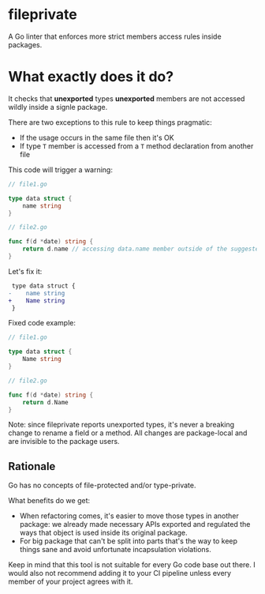 # fileprivate

A Go linter that enforces more strict members access rules inside packages.

# What exactly does it do?

It checks that **unexported** types **unexported** members are not accessed wildly inside a signle package.

There are two exceptions to this rule to keep things pragmatic:

* If the usage occurs in the same file then it's OK
* If type `T` member is accessed from a `T` method declaration from another file

This code will trigger a warning:

```go
// file1.go

type data struct {
    name string
}
```
```go
// file2.go

func f(d *date) string {
    return d.name // accessing data.name member outside of the suggested context
}
```

Let's fix it:

```diff
 type data struct {
-    name string
+    Name string 
 }
```

Fixed code example:

```go
// file1.go

type data struct {
    Name string
}
```
```go
// file2.go

func f(d *date) string {
    return d.Name
}
```

Note: since fileprivate reports unexported types, it's never a breaking change to rename a field or a method. All changes are package-local
and are invisible to the package users.

## Rationale

Go has no concepts of file-protected and/or type-private.

What benefits do we get:

* When refactoring comes, it's easier to move those types in another package: we already made necessary APIs exported and regulated the ways that object
  is used inside its original package.
* For big package that can't be split into parts that's the way to keep things sane and avoid unfortunate incapsulation violations.

Keep in mind that this tool is not suitable for every Go code base out there. I would also not recommend adding it to your CI pipeline unless
every member of your project agrees with it. 
